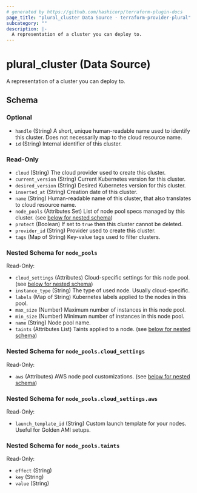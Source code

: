 ```yaml
---
# generated by https://github.com/hashicorp/terraform-plugin-docs
page_title: "plural_cluster Data Source - terraform-provider-plural"
subcategory: ""
description: |-
  A representation of a cluster you can deploy to.
---
```


# plural_cluster (Data Source)

A representation of a cluster you can deploy to.



<!-- schema generated by tfplugindocs -->
## Schema

### Optional

- `handle` (String) A short, unique human-readable name used to identify this cluster. Does not necessarily map to the cloud resource name.
- `id` (String) Internal identifier of this cluster.

### Read-Only

- `cloud` (String) The cloud provider used to create this cluster.
- `current_version` (String) Current Kubernetes version for this cluster.
- `desired_version` (String) Desired Kubernetes version for this cluster.
- `inserted_at` (String) Creation date of this cluster.
- `name` (String) Human-readable name of this cluster, that also translates to cloud resource name.
- `node_pools` (Attributes Set) List of node pool specs managed by this cluster. (see [below for nested schema](#nestedatt--node_pools))
- `protect` (Boolean) If set to `true` then this cluster cannot be deleted.
- `provider_id` (String) Provider used to create this cluster.
- `tags` (Map of String) Key-value tags used to filter clusters.

<a id="nestedatt--node_pools"></a>
### Nested Schema for `node_pools`

Read-Only:

- `cloud_settings` (Attributes) Cloud-specific settings for this node pool. (see [below for nested schema](#nestedatt--node_pools--cloud_settings))
- `instance_type` (String) The type of used node. Usually cloud-specific.
- `labels` (Map of String) Kubernetes labels applied to the nodes in this pool.
- `max_size` (Number) Maximum number of instances in this node pool.
- `min_size` (Number) Minimum number of instances in this node pool.
- `name` (String) Node pool name.
- `taints` (Attributes List) Taints applied to a node. (see [below for nested schema](#nestedatt--node_pools--taints))

<a id="nestedatt--node_pools--cloud_settings"></a>
### Nested Schema for `node_pools.cloud_settings`

Read-Only:

- `aws` (Attributes) AWS node pool customizations. (see [below for nested schema](#nestedatt--node_pools--cloud_settings--aws))

<a id="nestedatt--node_pools--cloud_settings--aws"></a>
### Nested Schema for `node_pools.cloud_settings.aws`

Read-Only:

- `launch_template_id` (String) Custom launch template for your nodes. Useful for Golden AMI setups.



<a id="nestedatt--node_pools--taints"></a>
### Nested Schema for `node_pools.taints`

Read-Only:

- `effect` (String)
- `key` (String)
- `value` (String)
